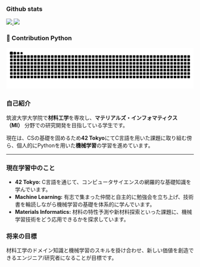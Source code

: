 ### Github stats
<a href="https://github.com/guruguruge/github-readme-stats">
  <img src="https://github-readme-stats.vercel.app/api?username=guruguruge&count_private=true&show_icons=true&theme=synthwave" />
  <img src="https://github-readme-stats.vercel.app/api/top-langs/?username=guruguruge&layout=compact&theme=synthwave" />
<a>

### 🐍 Contribution Python  
![snake gif](https://raw.githubusercontent.com/guruguruge/guruguruge/output/github-contribution-grid-snake.svg)  

### 自己紹介
筑波大学大学院で**材料工学**を専攻し、**マテリアルズ・インフォマティクス（MI）** 分野での研究開発を目指している学生です。

現在は、CSの基礎を固めるため**42 Tokyo**にてC言語を用いた課題に取り組む傍ら、個人的にPythonを用いた**機械学習**の学習を進めています。

---

### 現在学習中のこと

-   **42 Tokyo:** C言語を通じて、コンピュータサイエンスの網羅的な基礎知識を学んでいます。
-   **Machine Learning:** 有志で集まった仲間と自主的に勉強会を立ち上げ、技術書を輪読しながら機械学習の基礎を体系的に学んでいます。
-   **Materials Informatics:** 材料の特性予測や新材料探索といった課題に、機械学習技術をどう応用できるかを探求しています。

### 将来の目標

材料工学のドメイン知識と機械学習のスキルを掛け合わせ、新しい価値を創造できるエンジニア/研究者になることが目標です。

<!--
**guruguruge/guruguruge** is a ✨ _special_ ✨ repository because its `README.md` (this file) appears on your GitHub profile.

Here are some ideas to get you started:

- 🔭 I’m currently working on ...
- 🌱 I’m currently learning ...
- 👯 I’m looking to collaborate on ...
- 🤔 I’m looking for help with ...
- 💬 Ask me about ...
- 📫 How to reach me: ...
- 😄 Pronouns: ...
- ⚡ Fun fact: ...
-->

